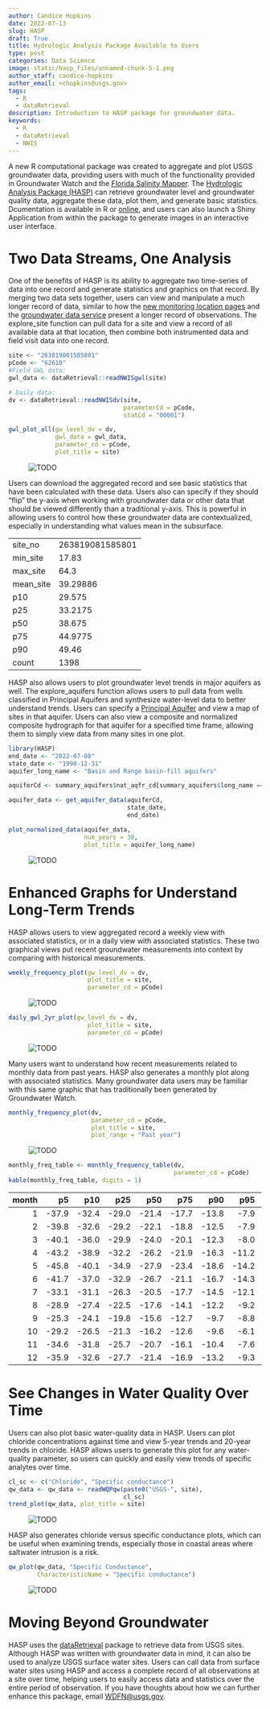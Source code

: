 ```yaml
---
author: Candice Hopkins
date: 2022-07-13
slug: HASP
draft: True
title: Hydrologic Analysis Package Available to Users
type: post
categories: Data Science
image: static/hasp_files/unnamed-chunk-5-1.png
author_staff: candice-hopkins
author_email: <chopkins@usgs.gov>
tags: 
  - R
  - dataRetrieval
description: Introduction to HASP package for groundwater data.
keywords:
  - R
  - dataRetrieval
  - NWIS
---
```

A new R computational package was created to aggregate and plot USGS
groundwater data, providing users with much of the functionality
provided in Groundwater Watch and the [Florida Salinity
Mapper](https://fl.water.usgs.gov/mapper). The [Hydrologic Analysis
Package (HASP)](https://code.usgs.gov/water/stats/hasp) can retrieve
groundwater level and groundwater quality data, aggregate these data,
plot them, and generate basic statistics. Dcumentation is available in R
or [online](https://rconnect.usgs.gov/HASP_docs/), and users can also
launch a Shiny Application from within the package to generate images in
an interactive user interface.

# Two Data Streams, One Analysis

One of the benefits of HASP is its ability to aggregate two time-series
of data into one record and generate statistics and graphics on that
record. By merging two data sets together, users can view and manipulate
a much longer record of data, similar to how the [new monitoring
location
pages](https://waterdata.usgs.gov/blog/groundwater-field-visits-monitoring-location-pages/)
and the [groundwater data
service](https://waterdata.usgs.gov/blog/gw_bats/) present a longer
record of observations. The explore_site function can pull data for a
site and view a record of all available data at that location, then
combine both instrumented data and field visit data into one record.

``` r
site <- "263819081585801"
pCode <- "62610"
#Field GWL data:
gwl_data <- dataRetrieval::readNWISgwl(site)

# Daily data:
dv <- dataRetrieval::readNWISdv(site,
                                parameterCd = pCode, 
                                statCd = "00001")

gwl_plot_all(gw_level_dv = dv, 
             gwl_data = gwl_data, 
             parameter_cd = pCode,
             plot_title = site)
```

<figure>
<img src="/static/hasp_files/unnamed-chunk-1-1.png" title = "Discrete and daily groundwater levels." alt = "TODO" >
</figure>

Users can download the aggregated record and see basic statistics that
have been calculated with these data. Users also can specify if they
should “flip” the y-axis when working with groundwater data or other
data that should be viewed differently than a traditional y-axis. This
is powerful in allowing users to control how these groundwater data are
contextualized, especially in understanding what values mean in the
subsurface.

|           |                 |
|:----------|:----------------|
| site_no   | 263819081585801 |
| min_site  | 17.83           |
| max_site  | 64.3            |
| mean_site | 39.29886        |
| p10       | 29.575          |
| p25       | 33.2175         |
| p50       | 38.675          |
| p75       | 44.9775         |
| p90       | 49.46           |
| count     | 1398            |

HASP also allows users to plot groundwater level trends in major
aquifers as well. The explore_aquifers function allows users to pull
data from wells classified in Principal Aquifers and synthesize
water-level data to better understand trends. Users can specify a
[Principal
Aquifer](https://www.usgs.gov/mission-areas/water-resources/science/principal-aquifers-united-states)
and view a map of sites in that aquifer. Users can also view a composite
and normalized composite hydrograph for that aquifer for a specified
time frame, allowing them to simply view data from many sites in one
plot.

``` r
library(HASP)
end_date <- "2022-07-08"
state_date <- "1990-12-31"
aquifer_long_name <- "Basin and Range basin-fill aquifers"

aquiferCd <- summary_aquifers$nat_aqfr_cd[summary_aquifers$long_name == aquifer_long_name]

aquifer_data <- get_aquifer_data(aquiferCd, 
                                 state_date, 
                                 end_date)

plot_normalized_data(aquifer_data, 
                     num_years = 30, 
                     plot_title = aquifer_long_name)
```

<figure>
<img src="/static/hasp_files/dataRetrival-1.png" title = "A composite hydrograph for Basin and Range basin-fill aquifers." alt = "TODO" >
</figure>

# Enhanced Graphs for Understand Long-Term Trends

HASP allows users to view aggregated record a weekly view with
associated statistics, or in a daily view with associated statistics.
These two graphical views put recent groundwater measurements into
context by comparing with historical measurements.

``` r
weekly_frequency_plot(gw_level_dv = dv, 
                      plot_title = site,
                      parameter_cd = pCode)
```

<figure>
<img src="/static/hasp_files/unnamed-chunk-3-1.png" title = "A plot of weekly statistics on groundwater data." alt = "TODO" >
</figure>

``` r
daily_gwl_2yr_plot(gw_level_dv = dv, 
                      plot_title = site,
                      parameter_cd = pCode)
```

<figure>
<img src="/static/hasp_files/unnamed-chunk-4-1.png" title = "A plot of daily statistics on groundwater data." alt = "TODO" >
</figure>

Many users want to understand how recent measurements related to monthly
data from past years. HASP also generates a monthly plot along with
associated statistics. Many groundwater data users may be familiar with
this same graphic that has traditionally been generated by Groundwater
Watch.

``` r
monthly_frequency_plot(dv,
                       parameter_cd = pCode,
                       plot_title = site,
                       plot_range = "Past year")
```

<figure>
<img src="/static/hasp_files/unnamed-chunk-5-1.png" title = "A plot of monthly statistics on groundwater data." alt = "TODO" >
</figure>

``` r
monthly_freq_table <- monthly_frequency_table(dv,
                                              parameter_cd = pCode) 
kable(monthly_freq_table, digits = 1)
```

| month |    p5 |   p10 |   p25 |   p50 |   p75 |   p90 |   p95 | nYears | minMed | maxMed |
|------:|------:|------:|------:|------:|------:|------:|------:|-------:|-------:|-------:|
|     1 | -37.9 | -32.4 | -29.0 | -21.4 | -17.7 | -13.8 |  -7.9 |     43 |  -41.8 |   -5.7 |
|     2 | -39.8 | -32.6 | -29.2 | -22.1 | -18.8 | -12.5 |  -7.9 |     43 |  -42.8 |   -7.2 |
|     3 | -40.1 | -36.0 | -29.9 | -24.0 | -20.1 | -12.3 |  -8.0 |     43 |  -45.1 |   -6.9 |
|     4 | -43.2 | -38.9 | -32.2 | -26.2 | -21.9 | -16.3 | -11.2 |     43 |  -48.5 |   -9.3 |
|     5 | -45.8 | -40.1 | -34.9 | -27.9 | -23.4 | -18.6 | -14.2 |     43 |  -49.4 |  -10.0 |
|     6 | -41.7 | -37.0 | -32.9 | -26.7 | -21.1 | -16.7 | -14.3 |     42 |  -42.8 |  -11.0 |
|     7 | -33.1 | -31.1 | -26.3 | -20.5 | -17.7 | -14.5 | -12.1 |     43 |  -37.6 |   -6.8 |
|     8 | -28.9 | -27.4 | -22.5 | -17.6 | -14.1 | -12.2 |  -9.2 |     43 |  -32.5 |   -4.8 |
|     9 | -25.3 | -24.1 | -19.8 | -15.6 | -12.7 |  -9.7 |  -8.8 |     42 |  -32.5 |   -3.2 |
|    10 | -29.2 | -26.5 | -21.3 | -16.2 | -12.6 |  -9.6 |  -6.1 |     44 |  -35.9 |   -4.8 |
|    11 | -34.6 | -31.8 | -25.7 | -20.7 | -16.1 | -10.4 |  -7.6 |     44 |  -41.3 |   -4.5 |
|    12 | -35.9 | -32.6 | -27.7 | -21.4 | -16.9 | -13.2 |  -9.3 |     43 |  -42.4 |   -4.9 |

# See Changes in Water Quality Over Time

Users can also plot basic water-quality data in HASP. Users can plot
chloride concentrations against time and view 5-year trends and 20-year
trends in chloride. HASP allows users to generate this plot for any
water-quality parameter, so users can quickly and easily view trends of
specific analytes over time.

``` r
cl_sc <- c("Chloride", "Specific conductance")
qw_data <- qw_data <- readWQPqw(paste0("USGS-", site),
                                cl_sc)
trend_plot(qw_data, plot_title = site)
```

<figure>
<img src="/static/hasp_files/unnamed-chunk-6-1.png" title = "A plot of chloride and specific conductance." alt = "TODO" >
</figure>

HASP also generates chloride versus specific conductance plots, which
can be useful when examining trends, especially those in coastal areas
where saltwater intrusion is a risk.

``` r
qw_plot(qw_data, "Specific Conductance", 
        CharacteristicName = "Specific conductance")
```

<figure>
<img src="/static/hasp_files/unnamed-chunk-7-1.png" title = "A plot of specific conductance." alt = "TODO" >
</figure>

# Moving Beyond Groundwater

HASP uses the
[dataRetrieval](https://waterdata.usgs.gov/blog/dataretrieval/) package
to retrieve data from USGS sites. Although HASP was written with
groundwater data in mind, it can also be used to analyze USGS surface
water sites. Users can call data from surface water sites using HASP and
access a complete record of all observations at a site over time,
helping users to easily access data and statistics over the entire
period of observation. If you have thoughts about how we can further
enhance this package, email <WDFN@usgs.gov>.
